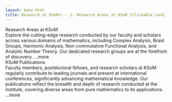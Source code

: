 ```yaml
---
layout: base.html
title: Research at KSoM<!-- 2. Research Areas at KSoM (Clickable card, direct link to /research/research-areas) -->
---
```

<section id="research-areas-section-link" class="accordion-item" data-direct-link="true" data-learn-more-url="/research/research-areas/">
    <div class="accordion-header" role="button" tabindex="0" aria-label="Explore our detailed Research Areas">Research Areas at KSoM</div>
    <div class="accordion-snippet">
        Explore the cutting-edge research conducted by our faculty and scholars across various domains of mathematics, including Complex Analysis, Braid Groups, Harmonic Analysis, Non-commutative Functional Analysis, and Analytic Number Theory. Our dedicated research groups are at the forefront of discovery.<span class="snippet-more-indicator"> ...more</span>
    </div>
</section>

<!-- 3. KSoM Publications Section (Clickable card, direct link to /research/publications) -->
<section id="publications-section" class="accordion-item" data-direct-link="true" data-learn-more-url="[https://ksom.res.in/research/publications](https://ksom.res.in/research/publications)">
    <div class="accordion-header" role="button" tabindex="0" aria-label="View KSoM Publications">KSoM Publications</div>
    <div class="accordion-snippet">
        Faculty members, postdoctoral fellows, and research scholars at KSoM regularly contribute to leading journals and present at international conferences, significantly advancing mathematical knowledge. Our publications reflect the breadth and depth of research conducted at the institute, covering diverse areas from pure mathematics to its applications.<span class="snippet-more-indicator"> ...more</span>
    </div>
</section>
